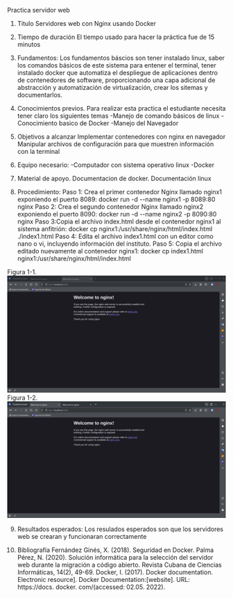 Practica servidor web
1. Titulo
Servidores web con Nginx usando Docker

2. Tiempo de duración
El tiempo usado para hacer la práctica fue de 15 minutos

3. Fundamentos:
Los fundamentos báscios son tener instalado linux, saber los comandos básicos de este sistema para entener el terminal, tener instalado docker que automatiza el despliegue de aplicaciones dentro de contenedores de software, proporcionando una capa adicional de abstracción y automatización de virtualización, crear los sitemas y documentarlos.

4. Conocimientos previos.
Para realizar esta practica el estudiante necesita tener claro los siguientes temas
-Manejo de comando básicos de linux
-Conocimiento basico de Docker
-Manejo del Navegador

5. Objetivos a alcanzar
Implementar contenedores con nginx en navegador
Manipular archivos de configuración para que muestren información con la terminal

6. Equipo necesario:
-Computador con sistema operativo linux
-Docker

7. Material de apoyo.
Documentacion de docker.
Documentación linux

8. Procedimiento:
Paso 1: Crea el primer contenedor Nginx llamado nginx1 exponiendo el puerto 8089: docker run -d --name nginx1 -p 8089:80 nginx
Paso 2: Crea el segundo contenedor Nginx llamado nginx2 exponiendo el puerto 8090: docker run -d --name nginx2 -p 8090:80 nginx
Paso 3:Copia el archivo index.html desde el contenedor nginx1 al sistema anfitrión: docker cp nginx1:/usr/share/nginx/html/index.html ./index1.html
Paso 4: Edita el archivo index1.html con un editor como nano o vi, incluyendo información del instituto.
Paso 5: Copia el archivo editado nuevamente al contenedor nginx1: docker cp index1.html nginx1:/usr/share/nginx/html/index.html

Figura 1-1. 
![1](./Assets/1.png)
Figura 1-2.
![1](./Assets/2.png)
 
9. Resultados esperados:
Los resulados esperados son que los servidores web se crearan y funcionaran correctamente

10. Bibliografía
Fernández Ginés, X. (2018). Seguridad en Docker.
Palma Pérez, N. (2020). Solución informática para la selección del servidor web durante la migración a código abierto. Revista Cubana de Ciencias Informáticas, 14(2), 49-69.
Docker, I. (2017). Docker documentation. Electronic resource]. Docker Documentation:[website]. URL: https://docs. docker. com/(accessed: 02.05. 2022).
